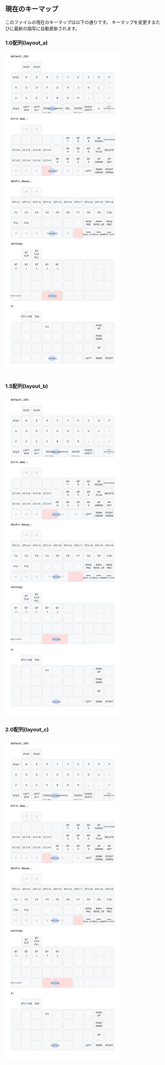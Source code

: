 ## 現在のキーマップ
このファイルの現在のキーマップは以下の通りです。
キーマップを変更するたびに最新の描写に自動更新されます。

### 1.0配列(layout_a)
![](../keymap-drawer/Enigma_01_a.svg)

### 1.5配列(layout_b)
![](../keymap-drawer/Enigma_01_b.svg)

### 2.0配列(layout_c)
![](../keymap-drawer/Enigma_01_c.svg)
